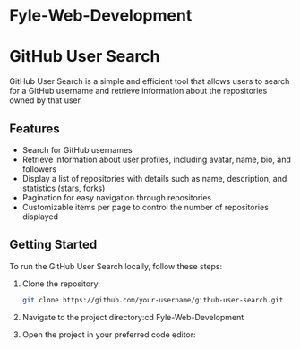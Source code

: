# Fyle-Web-Development

# GitHub User Search
GitHub User Search is a simple and efficient tool that allows users to search for a GitHub username and retrieve information about the repositories owned by that user.

## Features
- Search for GitHub usernames
- Retrieve information about user profiles, including avatar, name, bio, and followers
- Display a list of repositories with details such as name, description, and statistics (stars, forks)
- Pagination for easy navigation through repositories
- Customizable items per page to control the number of repositories displayed

## Getting Started

To run the GitHub User Search locally, follow these steps:

1. Clone the repository:

   ```bash
   git clone https://github.com/your-username/github-user-search.git
2. Navigate to the project directory:cd Fyle-Web-Development
3. Open the project in your preferred code editor:
       


   
